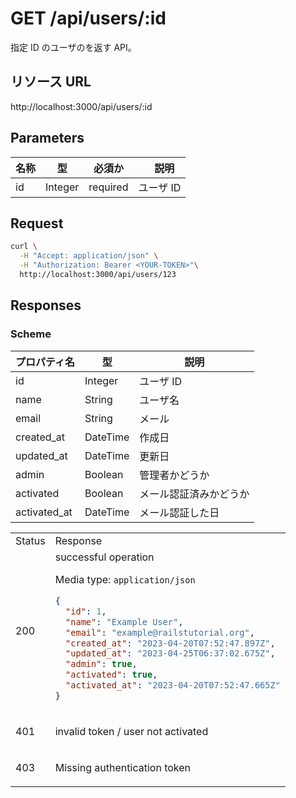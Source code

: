 # GET /api/users/:id

指定 ID のユーザのを返す API。

## リソース URL

http://localhost:3000/api/users/:id

## Parameters

| 名称 | 型      | 必須か   | 　説明    |
| ---- | ------- | -------- | --------- |
| id   | Integer | required | ユーザ ID |

## Request

```bash
curl \
  -H "Accept: application/json" \
  -H "Authorization: Bearer <YOUR-TOKEN>"\
  http://localhost:3000/api/users/123
```

## Responses

### Scheme

| プロパティ名 | 型       | 説明                   |
| ------------ | -------- | ---------------------- |
| id           | Integer  | ユーザ ID              |
| name         | String   | ユーザ名               |
| email        | String   | メール                 |
| created_at   | DateTime | 作成日                 |
| updated_at   | DateTime | 更新日                 |
| admin        | Boolean  | 管理者かどうか         |
| activated    | Boolean  | メール認証済みかどうか |
| activated_at | DateTime | メール認証した日       |

<table>
<tr>
    <td> Status </td> 
    <td> Response </td>
</tr>
<tr>
<td> 200 </td>
<td>
successful operation

Media type: `application/json`

```json
{
  "id": 1,
  "name": "Example User",
  "email": "example@railstutorial.org",
  "created_at": "2023-04-20T07:52:47.897Z",
  "updated_at": "2023-04-25T06:37:02.675Z",
  "admin": true,
  "activated": true,
  "activated_at": "2023-04-20T07:52:47.665Z"
}
```

</td>
</tr>

<tr>
<td> 401 </td>
<td>

invalid token / user not activated

</td>
</tr>

<tr>
<td> 403 </td>
<td>

Missing authentication token

</td>
</tr>

</table>
